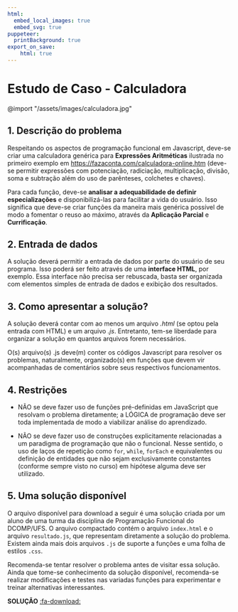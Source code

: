 ```yaml
---
html:
  embed_local_images: true
  embed_svg: true
puppeteer: 
  printBackground: true
export_on_save:
    html: true
---
```


# Estudo de Caso - Calculadora

@import "/assets/images/calculadora.jpg"

## 1. Descrição do problema

Respeitando os aspectos de programação funcional em Javascript, deve-se criar uma calculadora genérica para **Expressões Aritméticas** ilustrada no primeiro exemplo em https://fazaconta.com/calculadora-online.htm (deve-se permitir expressões com potenciação, radiciação, multiplicação, divisão, soma e subtração além do uso de parênteses, colchetes e chaves).

Para cada função, deve-se **analisar a adequabilidade de definir especializações** e disponibilizá-las para facilitar a vida do usuário. Isso significa que deve-se criar funções da maneira mais genérica possível de modo a fomentar o reuso ao máximo, através da **Aplicação Parcial** e **Currificação**.

## 2. Entrada de dados

A solução deverá permitir a entrada de dados por parte do usuário de seu programa. Isso poderá ser feito através de uma **interface HTML**, por exemplo. Essa interface não precisa ser rebuscada, basta ser organizada com elementos simples de entrada de dados e exibição dos resultados.  

## 3. Como apresentar a solução?

A solução deverá contar com ao menos um arquivo _.html_ (se optou pela entrada com HTML) e um arquivo _.js_. Entretanto, tem-se liberdade para organizar a solução em quantos arquivos forem necessários.

O(s) arquivo(s) .js deve(m) conter os códigos Javascript para resolver os problemas, naturalmente, organizado(s) em funções que devem vir acompanhadas de comentários sobre seus respectivos funcionamentos.

## 4. Restrições

- NÃO se deve fazer uso de funções pré-definidas em JavaScript que resolvam o problema diretamente; a LÓGICA de programação deve ser toda implementada de modo a viabilizar análise do aprendizado.

- NÃO se deve fazer uso de construções explicitamente relacionadas a um paradigma de programação que não o funcional. Nesse sentido, o uso de laços de repetição como `for`, `while`, `forEach` e equivalentes ou definição de entidades que não sejam exclusivamente constantes (conforme sempre visto no curso) em hipótese alguma deve ser utilizado.

## 5. Uma solução disponível

O arquivo disponível para download a seguir é uma solução criada por um aluno de uma turma da disciplina de Programação Funcional do DCOMP/UFS. O arquivo compactado contém o arquivo `index.html` e o arquivo `resultado.js`, que representam diretamente a solução do problema. Existem ainda mais dois arquivos `.js` de suporte a funções e uma folha de estilos `.css`.

Recomenda-se tentar resolver o problema antes de visitar essa solução. Ainda que tome-se conhecimento da solução disponível, recomenda-se realizar modificações e testes nas variadas funções para experimentar e treinar alternativas interessantes. 

**SOLUÇÃO** [:fa-download:](../estudocaso/ec_calculadora_solucao.zip)
